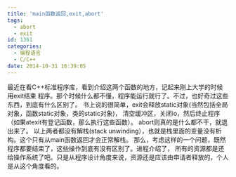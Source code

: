 ```yaml
---
title: 'main函数返回,exit,abort'
tags:
  - abort
  - exit
id: 1361
categories:
  - 编程语言
  - C/C++
date: 2014-10-31 16:39:05
---
```


最近在看C++标准程序库，看到介绍这两个函数的地方，记起来刚上大学的时候用exit结束
程序。那个时候什么都不懂，程序能运行就行了。不过，也好奇过这些东西，到底有什么区别了。
书上说的很简单，exit会释放static对象(当然包括全局对象，函数static对象，类的static对象)，
清空缓冲区，关闭io，然后终止程序（如果atexit有登记函数，那么执行这些函数）。
abort则真的是什么都不干，就退出来了。
以上两者都没有解栈(stack unwinding），也就是栈里面的变量没有析构。这个只有从main函数返回才会正常解栈。
那么，考虑这样的一个问题，既然程序都要结束了，这些操作到底有没有区别了。进程介绍了，
所有的资源都是还给操作系统了吧。只是从程序设计角度来说，资源还是应该由申请者释放的，个人是从这个角度看的。